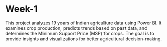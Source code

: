# Week-1
This project analyzes 19 years of Indian agriculture data using Power BI. It examines crop production, predicts trends based on past data, and determines the Minimum Support Price (MSP) for crops. The goal is to provide insights and visualizations for better agricultural decision-making.
